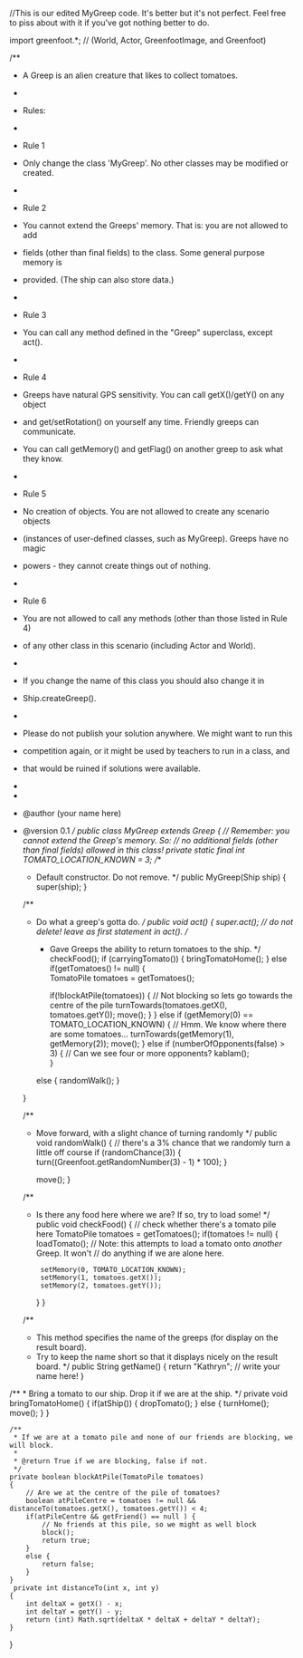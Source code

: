 //This is our edited MyGreep code. It's better but it's not perfect. Feel free to piss about with it if you've got nothing better to do.

import greenfoot.*;  // (World, Actor, GreenfootImage, and Greenfoot)

/**
 * A Greep is an alien creature that likes to collect tomatoes.
 * 
 * Rules:
 * 
 * Rule 1 
 * Only change the class 'MyGreep'. No other classes may be modified or created. 
 *
 * Rule 2 
 * You cannot extend the Greeps' memory. That is: you are not allowed to add 
 * fields (other than final fields) to the class. Some general purpose memory is
 * provided. (The ship can also store data.) 
 * 
 * Rule 3 
 * You can call any method defined in the "Greep" superclass, except act(). 
 * 
 * Rule 4 
 * Greeps have natural GPS sensitivity. You can call getX()/getY() on any object
 * and get/setRotation() on yourself any time. Friendly greeps can communicate. 
 * You can call getMemory() and getFlag() on another greep to ask what they know. 
 * 
 * Rule 5 
 * No creation of objects. You are not allowed to create any scenario objects 
 * (instances of user-defined classes, such as MyGreep). Greeps have no magic 
 * powers - they cannot create things out of nothing. 
 * 
 * Rule 6 
 * You are not allowed to call any methods (other than those listed in Rule 4)
 * of any other class in this scenario (including Actor and World). 
 *  
 * If you change the name of this class you should also change it in
 * Ship.createGreep().
 * 
 * Please do not publish your solution anywhere. We might want to run this
 * competition again, or it might be used by teachers to run in a class, and
 * that would be ruined if solutions were available.
 * 
 * 
 * @author (your name here)
 * @version 0.1
 */
public class MyGreep extends Greep
{
    // Remember: you cannot extend the Greep's memory. So:
    // no additional fields (other than final fields) allowed in this class!
    private static final int TOMATO_LOCATION_KNOWN = 3;
    /**
     * Default constructor. Do not remove.
     */
    public MyGreep(Ship ship)
    {
        super(ship);
    }
    
    /**
     * Do what a greep's gotta do.
     */
    public void act()
    {
        super.act();   // do not delete! leave as first statement in act().
        /*
         * Gave Greeps the ability to return tomatoes to the ship.
         */
        checkFood();
        if (carryingTomato()) {
            bringTomatoHome();
        }
        else if(getTomatoes() != null) {            
            TomatoPile tomatoes = getTomatoes(); 

              if(!blockAtPile(tomatoes)) {
                // Not blocking so lets go towards the centre of the pile
                turnTowards(tomatoes.getX(), tomatoes.getY());
                move();
            }
        }
        else if (getMemory(0) == TOMATO_LOCATION_KNOWN) {
            // Hmm. We know where there are some tomatoes...
            turnTowards(getMemory(1), getMemory(2));
            move();
        }
        else if (numberOfOpponents(false) > 3) {
            // Can we see four or more opponents?
            kablam();            
        } 
            
        
        else {
            randomWalk();
        }
 
    }

    
    /** 
     * Move forward, with a slight chance of turning randomly
     */
    public void randomWalk()
    {
        // there's a 3% chance that we randomly turn a little off course
        if (randomChance(3)) {
            turn((Greenfoot.getRandomNumber(3) - 1) * 100);
        }
        
        move();
    }

    /**
     * Is there any food here where we are? If so, try to load some!
     */
    public void checkFood()
    {
        // check whether there's a tomato pile here
        TomatoPile tomatoes = getTomatoes();
        if(tomatoes != null) {
            loadTomato();
            // Note: this attempts to load a tomato onto *another* Greep. It won't
            // do anything if we are alone here.
            
            setMemory(0, TOMATO_LOCATION_KNOWN);
            setMemory(1, tomatoes.getX());
            setMemory(2, tomatoes.getY());
        }
    }

    /**
     * This method specifies the name of the greeps (for display on the result board).
     * Try to keep the name short so that it displays nicely on the result board.
     */
    public String getName()
    {
        return "Kathryn";  // write your name here!
    }
    

 /**
     * Bring a tomato to our ship. Drop it if we are at the ship.
     */
    private void bringTomatoHome() 
    {
        if(atShip()) {
            dropTomato();
        }
        else {
            turnHome();
            move();
        }
    }

    /**
     * If we are at a tomato pile and none of our friends are blocking, we will block.
     * 
     * @return True if we are blocking, false if not.
     */
    private boolean blockAtPile(TomatoPile tomatoes) 
    {
        // Are we at the centre of the pile of tomatoes?  
        boolean atPileCentre = tomatoes != null && distanceTo(tomatoes.getX(), tomatoes.getY()) < 4;
        if(atPileCentre && getFriend() == null ) {
            // No friends at this pile, so we might as well block
            block(); 
            return true;
        }
        else {
            return false;
        }
    }
     private int distanceTo(int x, int y)
    {
        int deltaX = getX() - x;
        int deltaY = getY() - y;
        return (int) Math.sqrt(deltaX * deltaX + deltaY * deltaY);
    }
}
